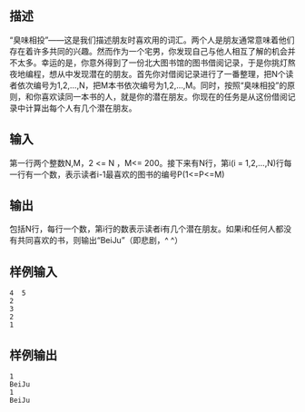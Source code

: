 ## 描述


“臭味相投”——这是我们描述朋友时喜欢用的词汇。两个人是朋友通常意味着他们存在着许多共同的兴趣。然而作为一个宅男，你发现自己与他人相互了解的机会并不太多。幸运的是，你意外得到了一份北大图书馆的图书借阅记录，于是你挑灯熬夜地编程，想从中发现潜在的朋友。首先你对借阅记录进行了一番整理，把N个读者依次编号为1,2,…,N，把M本书依次编号为1,2,…,M。同时，按照“臭味相投”的原则，和你喜欢读同一本书的人，就是你的潜在朋友。你现在的任务是从这份借阅记录中计算出每个人有几个潜在朋友。

## 输入


第一行两个整数N,M，2 <= N ，M<= 200。接下来有N行，第i(i = 1,2,…,N)行每一行有一个数，表示读者i-1最喜欢的图书的编号P(1<=P<=M)

## 输出


包括N行，每行一个数，第i行的数表示读者i有几个潜在朋友。如果i和任何人都没有共同喜欢的书，则输出“BeiJu”（即悲剧，^ ^）

## 样例输入


```
4  5
2
3
2
1
```


## 样例输出


```
1
BeiJu
1
BeiJu
```


